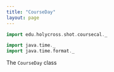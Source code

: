 ```yaml
---
title: "CourseDay"
layout: page
---
```


```scala mdoc:invisible
import edu.holycross.shot.coursecal._

import java.time._
import java.time.format._
```

The `CourseDay` class
